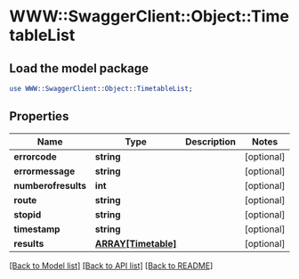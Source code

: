 # WWW::SwaggerClient::Object::TimetableList

## Load the model package
```perl
use WWW::SwaggerClient::Object::TimetableList;
```

## Properties
Name | Type | Description | Notes
------------ | ------------- | ------------- | -------------
**errorcode** | **string** |  | [optional] 
**errormessage** | **string** |  | [optional] 
**numberofresults** | **int** |  | [optional] 
**route** | **string** |  | [optional] 
**stopid** | **string** |  | [optional] 
**timestamp** | **string** |  | [optional] 
**results** | [**ARRAY[Timetable]**](Timetable.md) |  | [optional] 

[[Back to Model list]](../README.md#documentation-for-models) [[Back to API list]](../README.md#documentation-for-api-endpoints) [[Back to README]](../README.md)


